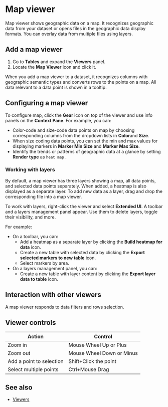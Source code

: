 <!-- TITLE: Map viewer -->
<!-- SUBTITLE: -->

# Map viewer

Map viewer shows geographic data on a map. It recognizes geographic data from your dataset or opens files in the geographic data display formats. You can overlay data from multiple files using layers.

## Add a map viewer

1. Go to **Tables** and expand the **Viewers** panel.
1. Locate the **Map Viewer** icon and click it.

When you add a map viewer to a dataset, it recognizes columns with geographic semantic types and converts rows to the points on a map. All data relevant to a data point is shown in a tooltip.

## Configuring a map viewer

To configure map, click the **Gear** icon on top of the viewer and use info panels on the **Context Pane**.
For example, you can:

* Color-code and size-code data points on map by choosing corresponding columns from the dropdown lists in **Color**and **Size**.
* When size coding data points, you can set the min and max values for displaying markers in **Marker Min Size** and **Marker Max Size**.
* Identify the trends or patterns of geographic data at a glance by setting **Render type** as `heat map` .

### Working with layers

By default, a map viewer has three layers showing a map, all data points, and selected data points separately. When added, a heatmap is also displayed as a separate layer. To add new data as a layer, drag and drop the corresponding file into a map viewer.

To work with layers, right-click the viewer and select **Extended UI**. A toolbar and a layers management panel appear. Use them to delete layers, toggle their visibility, and more.

For example:

* On a toolbar, you can:
  * Add a heatmap as a separate layer by clicking the **Build heatmap for data** icon.
  * Create a new table with selected data by clicking the **Export selected markers to new table** icon.
  * Select markers by area.
* On a layers management panel, you can:
  * Create a new table with layer content by clicking the **Export layer data to table** icon.

## Interaction with other viewers

A map viewer responds to data filters and rows selection.

## Viewer controls

|Action              |        Control                |
|------------------------|----------------------|
| Zoom in                                            | Mouse Wheel Up or Plus          |
| Zoom out                                         | Mouse Wheel Down or Minus  |
| Add a point to selection   | Shift+Click the point                   |
| Select multiple points                    | Ctrl+Mouse Drag                       |

## See also

* [Viewers](../viewers.md)
